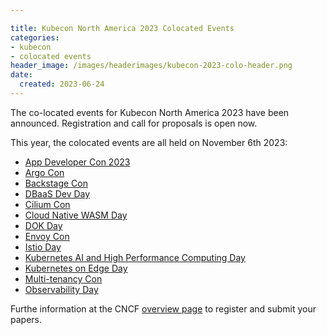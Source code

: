 ```yaml
---

title: Kubecon North America 2023 Colocated Events
categories:
- kubecon
- colocated events
header_image: /images/headerimages/kubecon-2023-colo-header.png
date:
  created: 2023-06-24
---
```


The co-located events for Kubecon North America 2023 have been announced. Registration and call for proposals is open now.

<!-- more -->

This year, the colocated events are all held on November 6th 2023:

- [App Developer Con 2023](https://events.linuxfoundation.org/kubecon-cloudnativecon-north-america/co-located-events/appdevelopercon/)
- [Argo Con](https://events.linuxfoundation.org/kubecon-cloudnativecon-north-america/co-located-events/argocon/)
- [Backstage Con](https://events.linuxfoundation.org/kubecon-cloudnativecon-north-america/co-located-events/backstagecon/)
- [DBaaS Dev Day](https://events.linuxfoundation.org/kubecon-cloudnativecon-north-america/co-located-events/dbaas-devday/)
- [Cilium Con](https://events.linuxfoundation.org/kubecon-cloudnativecon-north-america/co-located-events/ciliumcon/)
- [Cloud Native WASM Day](https://events.linuxfoundation.org/kubecon-cloudnativecon-north-america/co-located-events/cloud-native-wasm-day/)
- [DOK Day](https://events.linuxfoundation.org/kubecon-cloudnativecon-north-america/co-located-events/data-on-kubernetes-day/)
- [Envoy Con](https://events.linuxfoundation.org/kubecon-cloudnativecon-north-america/co-located-events/envoycon/)
- [Istio Day](https://events.linuxfoundation.org/kubecon-cloudnativecon-north-america/co-located-events/istio-day/)
- [Kubernetes AI and High Performance Computing Day](https://events.linuxfoundation.org/kubecon-cloudnativecon-north-america/co-located-events/kubernetes-ai-hpc-day/)
- [Kubernetes on Edge Day](https://events.linuxfoundation.org/kubecon-cloudnativecon-north-america/co-located-events/kubernetes-on-edge-day/)
- [Multi-tenancy Con](https://events.linuxfoundation.org/kubecon-cloudnativecon-north-america/co-located-events/multi-tenancycon/)
- [Observability Day](https://events.linuxfoundation.org/kubecon-cloudnativecon-north-america/co-located-events/observability-day/)

Furthe information at the CNCF [overview page](https://events.linuxfoundation.org/kubecon-cloudnativecon-north-america/co-located-events/cncf-hosted-co-located-events-overview/) to register and submit your papers.